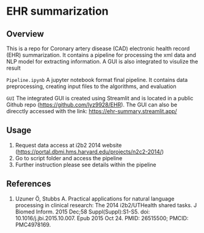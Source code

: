 # EHR summarization

## Overview

This is a repo for Coronary artery disease (CAD) electronic health record (EHR) summarization. It contains a pipeline for processing the xml data and NLP model for extracting information. 
A GUI is also integrated to visulize the result

`Pipeline.ipynb` 
A jupyter notebook format final pipeline. It contains data preprocessing, creating input files to the algorithms, and evaluation

`GUI` 
The integrated GUI is created using Streamlit and is located in a public Github repo (https://github.com/lyz9928/EHR). The GUI can also be direcctly accessed with the link: https://ehr-summary.streamlit.app/

## Usage

1. Request data access at i2b2 2014 website (https://portal.dbmi.hms.harvard.edu/projects/n2c2-2014/)
2. Go to script folder and access the pipeline
3. Further instruction please see details within the pipeline

## References

1. Uzuner Ö, Stubbs A. Practical applications for natural language processing in clinical research: The 2014 i2b2/UTHealth shared tasks. J Biomed Inform. 2015 Dec;58 Suppl(Suppl):S1-S5. doi: 10.1016/j.jbi.2015.10.007. Epub 2015 Oct 24. PMID: 26515500; PMCID: PMC4978169.

